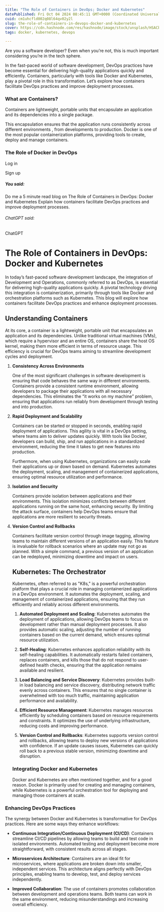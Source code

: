 ```yaml
---
title: "The Role of Containers in DevOps; Docker and Kubernetes"
datePublished: Fri Oct 04 2024 08:45:11 GMT+0000 (Coordinated Universal Time)
cuid: cm1uhcfld002q08l64qv02y2l
slug: the-role-of-containers-in-devops-docker-and-kubernetes
cover: https://cdn.hashnode.com/res/hashnode/image/stock/unsplash/HSACbYjZsqQ/upload/cd85e4b7f6d32bdb831a40f435e632ef.jpeg
tags: docker, kubernetes, devops

---
```


Are you a software developer? Even when you’re not, this is much important considering you’re in the tech sphere.

In the fast-paced world of software development, DevOps practices have become essential for delivering high-quality applications quickly and efficiently. Containers, particularly with tools like Docker and Kubernetes, play a pivotal role in this transformation. Let’s explore how containers facilitate DevOps practices and improve deployment processes.

### What are Containers?

Containers are lightweight, portable units that encapsulate an application and its dependencies into a single package.

This encapsulation ensures that the application runs consistently across different environments , from developments to production. Docker is one of the most popular containerization platforms, providing tools to create, deploy and manage containers.

### The Role of Docker in DevOps

Log in

Sign up

##### You said:

Do me a 5 minute read blog on The Role of Containers in DevOps: Docker and Kubernetes Explain how containers facilitate DevOps practices and improve deployment processes.

###### ChatGPT said:

ChatGPT

# The Role of Containers in DevOps: Docker and Kubernetes

In today’s fast-paced software development landscape, the integration of Development and Operations, commonly referred to as DevOps, is essential for delivering high-quality applications quickly. A pivotal technology driving this integration is containerization, primarily through tools like Docker and orchestration platforms such as Kubernetes. This blog will explore how containers facilitate DevOps practices and enhance deployment processes.

## Understanding Containers

At its core, a container is a lightweight, portable unit that encapsulates an application and its dependencies. Unlike traditional virtual machines (VMs), which require a hypervisor and an entire OS, containers share the host OS kernel, making them more efficient in terms of resource usage. This efficiency is crucial for DevOps teams aiming to streamline development cycles and deployment.

1. **Consistency Across Environments**
    
    One of the most significant challenges in software development is ensuring that code behaves the same way in different environments. Containers provide a consistent runtime environment, allowing developers to package their applications with all necessary dependencies. This eliminates the “it works on my machine” problem, ensuring that applications run reliably from development through testing and into production.
    
2. **Rapid Deployment and Scalability**
    
    Containers can be started or stopped in seconds, enabling rapid deployment of applications. This agility is vital in a DevOps setting, where teams aim to deliver updates quickly. With tools like Docker, developers can build, ship, and run applications in a standardized environment, reducing the time it takes to get new features into production.
    
    Furthermore, when using Kubernetes, organizations can easily scale their applications up or down based on demand. Kubernetes automates the deployment, scaling, and management of containerized applications, ensuring optimal resource utilization and performance.
    
3. **Isolation and Security**
    
    Containers provide isolation between applications and their environments. This isolation minimizes conflicts between different applications running on the same host, enhancing security. By limiting the attack surface, containers help DevOps teams ensure that applications are more resilient to security threats.
    
4. **Version Control and Rollbacks**
    
    Containers facilitate version control through image tagging, allowing teams to maintain different versions of an application easily. This feature is invaluable for rollback scenarios where an update may not go as planned. With a simple command, a previous version of an application can be redeployed, minimizing downtime and impact on users.
    
    ## **Kubernetes: The Orchestrator**
    
    Kubernetes, often referred to as "K8s," is a powerful orchestration platform that plays a crucial role in managing containerized applications in a DevOps environment. It automates the deployment, scaling, and management of containerized applications, ensuring that they run efficiently and reliably across different environments.
    
    1. **Automated Deployment and Scaling**: Kubernetes automates the deployment of applications, allowing DevOps teams to focus on development rather than manual deployment processes. It also provides automatic scaling, adjusting the number of running containers based on the current demand, which ensures optimal resource utilization.
        
    2. **Self-Healing**: Kubernetes enhances application reliability with its self-healing capabilities. It automatically restarts failed containers, replaces containers, and kills those that do not respond to user-defined health checks, ensuring that the application remains available and resilient.
        
    3. **Load Balancing and Service Discovery**: Kubernetes provides built-in load balancing and service discovery, distributing network traffic evenly across containers. This ensures that no single container is overwhelmed with too much traffic, maintaining application performance and availability.
        
    4. **Efficient Resource Management**: Kubernetes manages resources efficiently by scheduling containers based on resource requirements and constraints. It optimizes the use of underlying infrastructure, reducing costs and improving performance.
        
    5. **Version Control and Rollbacks**: Kubernetes supports version control and rollbacks, allowing teams to deploy new versions of applications with confidence. If an update causes issues, Kubernetes can quickly roll back to a previous stable version, minimizing downtime and disruption.
        
    
    ### Integrating Docker and Kubernetes
    
    Docker and Kubernetes are often mentioned together, and for a good reason. Docker is primarily used for creating and managing containers, while Kubernetes is a powerful orchestration tool for deploying and managing those containers at scale.
    

### Enhancing DevOps Practices

The synergy between Docker and Kubernetes is transformative for DevOps practices. Here are some ways they enhance workflows:

* **Continuous Integration/Continuous Deployment (CI/CD)**: Containers streamline CI/CD pipelines by allowing teams to build and test code in isolated environments. Automated testing and deployment become more straightforward, with consistent results across all stages.
    
* **Microservices Architecture**: Containers are an ideal fit for microservices, where applications are broken down into smaller, independent services. This architecture aligns perfectly with DevOps principles, enabling teams to develop, test, and deploy services independently.
    
* **Improved Collaboration**: The use of containers promotes collaboration between development and operations teams. Both teams can work in the same environment, reducing misunderstandings and increasing overall efficiency.